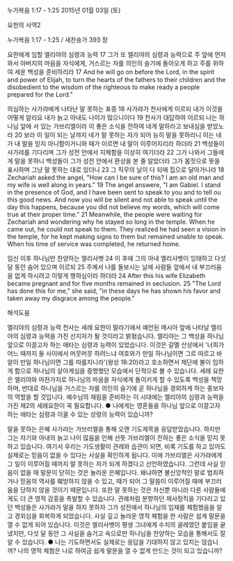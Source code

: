 누가복음 1:17 - 1:25 
2015년 01월 03일 (토)

요한의 사역2



누가복음 1:17 - 1:25 / 새찬송가 393 장


요한에게 임할 엘리야의 심령과 능력
17 그가 또 엘리야의 심령과 능력으로 주 앞에 먼저 와서 아버지의 마음을 자식에게, 거스르는 자를 의인의 슬기에 돌아오게 하고 주를 위하여 세운 백성을 준비하리라
17 And he will go on before the Lord, in the spirit and power of Elijah, to turn the hearts of the fathers to their children and the disobedient to the wisdom of the righteous to make ready a people prepared for the Lord."

의심하는 사가랴에게 나타난 말 못하는 표증
18 사가랴가 천사에게 이르되 내가 이것을 어떻게 알리요 내가 늙고 아내도 나이가 많으니이다 19 천사가 대답하여 이르되 나는 하나님 앞에 서 있는 가브리엘이라 이 좋은 소식을 전하여 네게 말하라고 보내심을 받았노라 20 보라 이 일이 되는 날까지 네가 말 못하는 자가 되어 능히 말을 못하리니 이는 네가 내 말을 믿지 아니함이거니와 때가 이르면 내 말이 이루어지리라 하더라 21 백성들이 사가랴를 기다리며 그가 성전 안에서 지체함을 이상히 여기더라 22 그가 나와서 그들에게 말을 못하니 백성들이 그가 성전 안에서 환상을 본 줄 알았더라 그가 몸짓으로 뜻을 표시하며 그냥 말 못하는 대로 있더니 23 그 직무의 날이 다 되매 집으로 달아가니라
18 Zechariah asked the angel, "How can I be sure of this? I am an old man and my wife is well along in years." 19 The angel answere, "I am Gabiel. I stand in the presence of God, and I have been sent to speak to you and to tell ou this good news. And now you will be silent and not able to speak until the day this happens, because you did not believe my words, which will come true at their proper time." 21 Meanwhile, the people were waiting for Zechariah and wondering why he stayed so long in the temple. When he came out, he could not speak to them. They realized he had seen a vision in the temple, for he kept making signs to them but remained unable to speak. When his time of service was completed, he returned home.

임신 이후 하나님만 찬양하는 엘리사벳
24 이 후에 그의 아내 엘리사벳이 잉태하고 다섯 달 동안 숨어 있으며 이르되 25 주께서 나를 돌보시는 날에 사람들 앞에서 내 부끄러움을 없게 하시려고 이렇게 행하심이라 하더라
24 After this his wife Elizabeth became pregnant and for five months remained in seclusion. 25 "The Lord has done this for me," she said, "in these days he has shown his favor and taken away my disgrace among the people."

해석도움





엘리야의 심령과 능력
천사는 세례 요한이 말라기에서 예언된 메시아 앞에 나타날 엘리야의 심령과 능력을 가진 선지자가 될 것이라고 밝혔습니다. 엘리야는 그 백성을 하나님 앞으로 이끌고자 하는 애타는 심령과 능력이 있었습니다. 이것은 갈멜 산상에서 '너희가 어느 때까지 둘 사이에서 머뭇머뭇 하려느냐 여호와가 만일 하나님이면 그르 따르고 바알이 만일 하나님이면 그를 따를지니라'(왕상 18:20)라고 호소하면서 제단에 불이 임하게 함으로 하나님의 살아계심을 증명했던 모습에서 단적으로 볼 수 있습니다. 세례 요한은 엘리야와 마찬가지로 하나님의 마음을 자식에게 돌이키게 할 수 있도록 백성을 책망하며, 반대로 하나님을 거스르는 자를 의인의 슬기에 곧 하나님을 경외하게 하는 중보자의 역할을 할 것입니다. 예수님의 재림을 준비하는 이 시대에는 엘리야의 심령과 능력을 가진 제2의 세례요한이 꼭 필요합니다.
● 나에게는 영혼들을 하나님 앞으로 이끌고자 하는 애타는 심령과 이꿀 수 있는 성령의 능력이 있습니까?

말을 못하는 은혜
사가랴는 가브리엘을 통해 오랜 기도제목을 응답받았습니다. 하지만 그는 자기와 아내의 늙고 나이 많음을 인해 선뜻 가브리엘이 전하는 좋은 소식을 믿지 못하고 있습니다. 여기서 우리는 기도생활이 관례와 습관이 되면, 비록 기도를 하고 있어도 실제로는 믿음이 없을 수 있다는 사실을 확인하게 됩니다. 이에 가브리엘은 사가랴에게 그 일이 이루어질 때까지 말 못하는 자가 되게 하겠다고 선언하였습니다. 그런데 사실 믿음이 없을 때 말문이 닫히는 것은 놀라운 은혜입니다. 왜냐하면 불신앙적인 말로 범죄하거나 믿음의 역사를 훼방하지 않을 수 있고, 때가 되어 그 말씀이 이루어질 때에 부끄러움을 당하지 않을 것이기 때문입니다. 또한 말 못하는 것은 자신뿐 아니라 다른 사람들에게도 더 큰 영적 감흥을 촉발할 수 있습니다. 관례처럼 분향하던 제사장직을 기다리고 있던 백성들은 사가랴가 말을 하지 못하자 그가 성전에서 하나님의 임재를 체험했음을 알고 경외심을 회복하게 되었습니다. 사실 깊고 놀라운 영적 체험을 한 사람은 쉽게 말문을 열 수 없게 되어 있습니다. 이것은 엘리사벳이 평생 그녀에게 수치의 굴레였던 붙임을 끝냈지만, 다섯 달 동안 그 사실을 숨기고 속으로만 하나님을 찬양하는 모습을 통해서도 잘 알 수 있습니다.
● 나는 기도하면서도 실제로는 응답을 기대하지 않고 있지는 않습니까? 나의 영적 체험은 나로 하여금 쉽게 말문을 열 수 없게 만드는 것이 되고 있습니까?